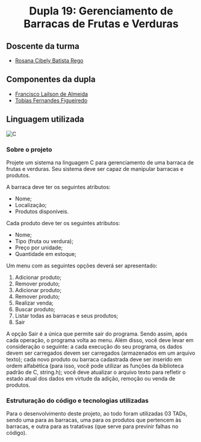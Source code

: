<h1 align="center">Dupla 19: Gerenciamento de Barracas de Frutas e Verduras</h1>

## Doscente da turma
- [Rosana Cibely Batista Rego](https://github.com/roscibely)

## Componentes da dupla
- [Francisco Lailson de Almeida](https://github.com/lailsonzw)
- [Tobias Fernandes Figueiredo](https://github.com/Tobias-fernandes)

## Linguagem utilizada

![C](https://img.shields.io/badge/C-007ACC?style=for-the-badge&logo=C&logoColor=white)&nbsp;

### Sobre o projeto

Projete um sistema na linguagem C para gerenciamento de uma barraca de frutas e verduras. Seu sistema deve ser capaz de manipular barracas e produtos.

A barraca deve ter os seguintes atributos:
- Nome;
- Localização;
- Produtos disponíveis.

Cada produto deve ter os seguintes atributos:
- Nome;
- Tipo (fruta ou verdura);
- Preço por unidade;
- Quantidade em estoque;

Um menu com as seguintes opções deverá ser apresentado:
  1. Adicionar produto;
  2. Remover produto;
  3. Adicionar produto;
  4. Remover produto;
  5. Realizar venda;
  6. Buscar produto;
  7. Listar todas as barracas e seus produtos;
  8. Sair

A opção Sair é a única que permite sair do programa. Sendo assim, após cada operação, o programa volta ao menu. Além disso, você deve levar em consideração o seguinte: a cada execução do seu programa, os dados devem ser carregados devem ser carregados (armazenados em um arquivo texto); cada novo produto ou barraca cadastrada deve ser inserido em ordem alfabética (para isso, você pode utilizar as funções da biblioteca padrão de C, string.h); você deve atualizar o arquivo texto para refletir o estado atual dos dados em virtude da adição, remoção ou venda de produtos.


### Estruturação do código e tecnologias utilizadas

Para o desenvolvimento deste projeto, ao todo foram utilizadas 03 TADs, sendo uma para as barracas, uma para os produtos que pertencem às barracas, e outra para as tratativas (que serve para previnir falhas no código).

